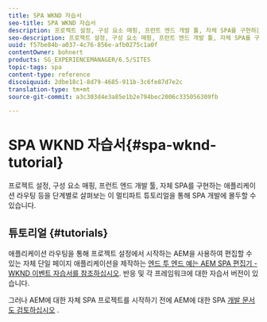 ```yaml
---
title: SPA WKND 자습서
seo-title: SPA WKND 자습서
description: 프로젝트 설정, 구성 요소 매핑, 프런트 엔드 개발 툴, 자체 SPA를 구현하는 애플리케이션 라우팅 등을 단계별로 살펴보는 이 멀티파트 튜토리얼을 통해 SPA 개발에 몰두할 수 있습니다.
seo-description: 프로젝트 설정, 구성 요소 매핑, 프런트 엔드 개발 툴, 자체 SPA를 구현하는 애플리케이션 라우팅 등을 단계별로 살펴보는 이 멀티파트 튜토리얼을 통해 SPA 개발에 몰두할 수 있습니다.
uuid: f57be84b-a037-4c76-856e-afb0275c1a0f
contentOwner: bohnert
products: SG_EXPERIENCEMANAGER/6.5/SITES
topic-tags: spa
content-type: reference
discoiquuid: 2dbe18c1-8d79-4685-911b-3c6fe87d7e2c
translation-type: tm+mt
source-git-commit: a3c303d4e3a85e1b2e794bec2006c335056309fb

---
```



# SPA WKND 자습서{#spa-wknd-tutorial}

프로젝트 설정, 구성 요소 매핑, 프런트 엔드 개발 툴, 자체 SPA를 구현하는 애플리케이션 라우팅 등을 단계별로 살펴보는 이 멀티파트 튜토리얼을 통해 SPA 개발에 몰두할 수 있습니다.

## 튜토리얼 {#tutorials}

애플리케이션 라우팅을 통해 프로젝트 설정에서 시작하는 AEM을 사용하여 편집할 수 있는 자체 단일 페이지 애플리케이션을 제작하는 [엔드 투 엔드 예는 AEM SPA 편집기 - WKND 이벤트 자습서를 참조하십시오](https://helpx.adobe.com/experience-manager/kt/sites/using/getting-started-spa-wknd-tutorial-develop.html). 반응 및 각 프레임워크에 대한 자습서 버전이 있습니다.

그러나 AEM에 대한 자체 SPA 프로젝트를 시작하기 전에 AEM에 대한 SPA [개발 문서도 검토하십시오](/help/sites-developing/spa-architecture.md) .


